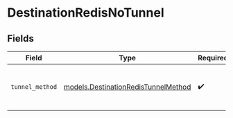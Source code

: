# DestinationRedisNoTunnel


## Fields

| Field                                                                            | Type                                                                             | Required                                                                         | Description                                                                      |
| -------------------------------------------------------------------------------- | -------------------------------------------------------------------------------- | -------------------------------------------------------------------------------- | -------------------------------------------------------------------------------- |
| `tunnel_method`                                                                  | [models.DestinationRedisTunnelMethod](../models/destinationredistunnelmethod.md) | :heavy_check_mark:                                                               | No ssh tunnel needed to connect to database                                      |